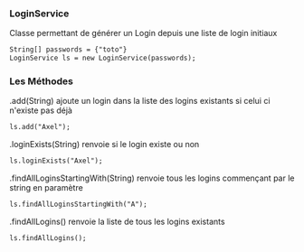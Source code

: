 ### LoginService

Classe permettant de générer un Login depuis une liste de login initiaux
```markdown
String[] passwords = {"toto"}
LoginService ls = new LoginService(passwords);
```
### Les Méthodes

.add(String) ajoute un login dans la liste des logins existants si celui ci n'existe pas déjà
```markdown
ls.add("Axel");
```

.loginExists(String) renvoie si le login existe ou non
```markdown
ls.loginExists("Axel");
```

.findAllLoginsStartingWith(String) renvoie tous les logins commençant par le string en paramètre
```markdown
ls.findAllLoginsStartingWith("A");
```

.findAllLogins() renvoie la liste de tous les logins existants
```markdown
ls.findAllLogins();
```